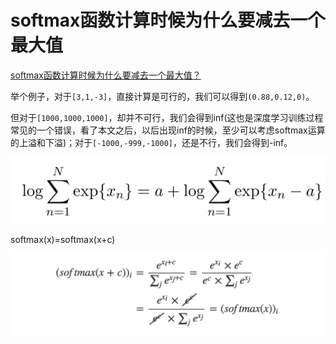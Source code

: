 # softmax函数计算时候为什么要减去一个最大值

[softmax函数计算时候为什么要减去一个最大值？](https://zhuanlan.zhihu.com/p/29376573?from_voters_page=true)


举个例子，对于`[3,1,-3]`，直接计算是可行的，我们可以得到`(0.88,0.12,0)`。

但对于`[1000,1000,1000]`，却并不可行，我们会得到inf(这也是深度学习训练过程常见的一个错误，看了本文之后，以后出现inf的时候，至少可以考虑softmax运算的上溢和下溢)；对于`[-1000,-999,-1000]`，还是不行，我们会得到-inf。


![alt text](_attachments/softmax函数计算时候为什么要减去一个最大值/image.png)


softmax(x)=softmax(x+c)

![alt text](_attachments/softmax函数计算时候为什么要减去一个最大值/image-1.png)
